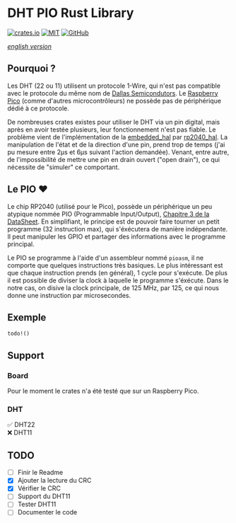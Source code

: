 # DHT PIO Rust Library

[![crates.io](https://img.shields.io/crates/v/dht-pio)](https://crates.io/crates/dht-pio) [![MIT](https://img.shields.io/github/license/jnthbdn/rs-dht-pio)](https://opensource.org/licenses/MIT) [![GitHub](https://img.shields.io/badge/github-%23121011.svg?style=for-the-badge&logo=github&logoColor=white)](https://github.com/jnthbdn/rs-dht-pio)


_[english version](readme.md)_


## Pourquoi ?
Les DHT (22 ou 11) utilisent un protocole 1-Wire, qui n'est pas compatible avec le protocole du même nom de [Dallas Semicondutors](https://en.wikipedia.org/wiki/1-Wire). Le [Raspberry Pico](https://www.raspberrypi.com/products/raspberry-pi-pico/) (comme d'autres microcontrôleurs) ne possède pas de périphérique dédié à ce protocole. 

De nombreuses crates existes pour utiliser le DHT via un pin digital, mais après en avoir testée plusieurs, leur fonctionnement n'est pas fiable. Le problème vient de l'implémentation de la [embedded_hal](https://crates.io/crates/embedded-hal) par [rp2040_hal](https://crates.io/crates/rp2040-hal). La manipulation de l'état et de la direction d'une pin, prend trop de temps (j'ai pu mesure entre 2µs et 6µs suivant l'action demandée). Venant, entre autre, de l'impossibilité de mettre une pin en drain ouvert ("open drain"), ce qui nécessite de "simuler" ce comportant.

## Le PIO ❤️
Le chip RP2040 (utilisé pour le Pico), possède un périphérique un peu atypique nommée PIO (Programmable Input/Output), [Chapitre 3 de la DataSheet](https://datasheets.raspberrypi.com/rp2040/rp2040-datasheet.pdf). En simplifiant, le principe est de pouvoir faire tourner un petit programme (32 instruction max), qui s'éxécutera de manière indépendante. Il peut manipuler les GPIO et partager des informations avec le programme principal.

Le PIO se programme à l'aide d'un assembleur nommé `pioasm`, il ne comporte que quelques instructions très basiques. Le plus intéressant est que chaque instruction prends (en général), 1 cycle pour s'exécute. De plus il est possible de diviser la clock à laquelle le programme s'éxécute. Dans le notre cas, on disive la clock principale, de 125 MHz, par 125, ce qui nous donne une instruction par microsecondes.

## Exemple
`todo!()`

## Support
### Board
Pour le moment le crates n'a été testé que sur un Raspberry Pico.

### DHT
✅ DHT22  
❌ DHT11

## TODO
- [ ] Finir le Readme
- [x] Ajouter la lecture du CRC
- [x] Vérifier le CRC
- [ ] Support du DHT11
- [ ] Tester DHT11
- [ ] Documenter le code